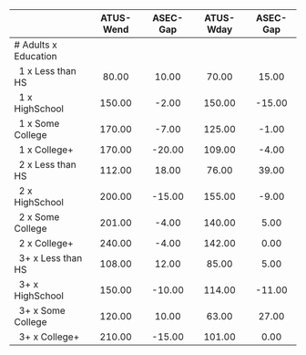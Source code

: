 
|                      |    ATUS-Wend |     ASEC-Gap |    ATUS-Wday |     ASEC-Gap |
| -------------------- | :----------: | :----------: | :----------: | :----------: |
| # Adults x Education |              |              |              |              |
| &nbsp;&nbsp;1 x Less than HS |        80.00 |        10.00 |        70.00 |        15.00 |
| &nbsp;&nbsp;1 x HighSchool |       150.00 |        -2.00 |       150.00 |       -15.00 |
| &nbsp;&nbsp;1 x Some College |       170.00 |        -7.00 |       125.00 |        -1.00 |
| &nbsp;&nbsp;1 x College+ |       170.00 |       -20.00 |       109.00 |        -4.00 |
| &nbsp;&nbsp;2 x Less than HS |       112.00 |        18.00 |        76.00 |        39.00 |
| &nbsp;&nbsp;2 x HighSchool |       200.00 |       -15.00 |       155.00 |        -9.00 |
| &nbsp;&nbsp;2 x Some College |       201.00 |        -4.00 |       140.00 |         5.00 |
| &nbsp;&nbsp;2 x College+ |       240.00 |        -4.00 |       142.00 |         0.00 |
| &nbsp;&nbsp;3+ x Less than HS |       108.00 |        12.00 |        85.00 |         5.00 |
| &nbsp;&nbsp;3+ x HighSchool |       150.00 |       -10.00 |       114.00 |       -11.00 |
| &nbsp;&nbsp;3+ x Some College |       120.00 |        10.00 |        63.00 |        27.00 |
| &nbsp;&nbsp;3+ x College+ |       210.00 |       -15.00 |       101.00 |         0.00 |

